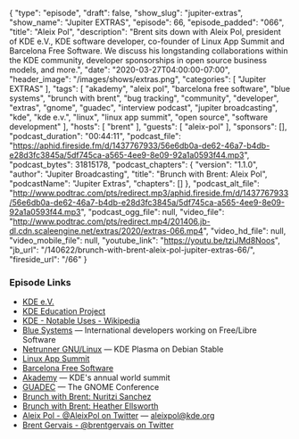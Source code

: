 {
  "type": "episode",
  "draft": false,
  "show_slug": "jupiter-extras",
  "show_name": "Jupiter EXTRAS",
  "episode": 66,
  "episode_padded": "066",
  "title": "Aleix Pol",
  "description": "Brent sits down with Aleix Pol, president of KDE e.V., KDE software developer, co-founder of Linux App Summit and Barcelona Free Software. We discuss his longstanding collaborations within the KDE community, developer sponsorships in open source business models, and more.",
  "date": "2020-03-27T04:00:00-07:00",
  "header_image": "/images/shows/extras.png",
  "categories": [
    "Jupiter EXTRAS"
  ],
  "tags": [
    "akademy",
    "aleix pol",
    "barcelona free software",
    "blue systems",
    "brunch with brent",
    "bug tracking",
    "community",
    "developer",
    "extras",
    "gnome",
    "guadec",
    "interview podcast",
    "jupiter broadcasting",
    "kde",
    "kde e.v.",
    "linux",
    "linux app summit",
    "open source",
    "software development"
  ],
  "hosts": [
    "brent"
  ],
  "guests": [
    "aleix-pol"
  ],
  "sponsors": [],
  "podcast_duration": "00:44:11",
  "podcast_file": "https://aphid.fireside.fm/d/1437767933/56e6db0a-de62-46a7-b4db-e28d3fc3845a/5df745ca-a565-4ee9-8e09-92a1a0593f44.mp3",
  "podcast_bytes": 31815178,
  "podcast_chapters": {
    "version": "1.1.0",
    "author": "Jupiter Broadcasting",
    "title": "Brunch with Brent: Aleix Pol",
    "podcastName": "Jupiter Extras",
    "chapters": []
  },
  "podcast_alt_file": "http://www.podtrac.com/pts/redirect.mp3/aphid.fireside.fm/d/1437767933/56e6db0a-de62-46a7-b4db-e28d3fc3845a/5df745ca-a565-4ee9-8e09-92a1a0593f44.mp3",
  "podcast_ogg_file": null,
  "video_file": "http://www.podtrac.com/pts/redirect.mp4/201406.jb-dl.cdn.scaleengine.net/extras/2020/extras-066.mp4",
  "video_hd_file": null,
  "video_mobile_file": null,
  "youtube_link": "https://youtu.be/tziJMd8Noos",
  "jb_url": "/140622/brunch-with-brent-aleix-pol-jupiter-extras-66/",
  "fireside_url": "/66"
}


### Episode Links

  * [KDE e.V.](https://ev.kde.org/ "KDE e.V.")
  * [KDE Education Project](https://edu.kde.org/ "KDE Education Project")
  * [KDE - Notable Uses - Wikipedia](https://en.wikipedia.org/wiki/KDE#Notable_uses "KDE - Notable Uses - Wikipedia")
  * [Blue Systems](https://www.blue-systems.com/ "Blue Systems") — International developers working on Free/Libre Software
  * [Netrunner GNU/Linux](https://www.netrunner.com/ "Netrunner GNU/Linux") — KDE Plasma on Debian Stable
  * [Linux App Summit](https://linuxappsummit.org/ "Linux App Summit")
  * [Barcelona Free Software](https://bcnfs.org/ "Barcelona Free Software")
  * [Akademy](https://akademy.kde.org/ "Akademy") — KDE's annual world summit
  * [GUADEC](https://events.gnome.org/event/1/ "GUADEC") — The GNOME Conference
  * [Brunch with Brent: Nuritzi Sanchez](https://extras.show/61 "Brunch with Brent: Nuritzi Sanchez")
  * [Brunch with Brent: Heather Ellsworth](https://extras.show/57 "Brunch with Brent: Heather Ellsworth")
  * [Aleix Pol - @AleixPol on Twitter](https://twitter.com/AleixPol "Aleix Pol - @AleixPol on Twitter") — aleixpol@kde.org
  * [Brent Gervais - @brentgervais on Twitter](https://twitter.com/brentgervais "Brent Gervais - @brentgervais on Twitter")


